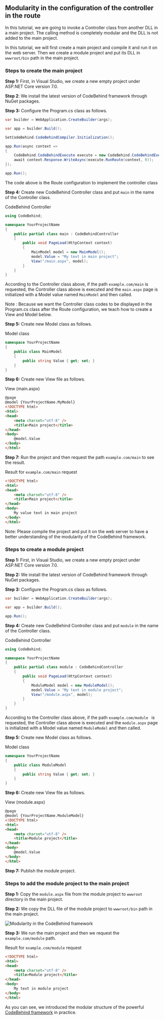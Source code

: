 ## Modularity in the configuration of the controller in the route

In this tutorial, we are going to invoke a Controller class from another DLL in a main project. The calling method is completely modular and the DLL is not added to the main project.

In this tutorial, we will first create a main project and compile it and run it on the web server. Then we create a module project and put its DLL in `wwwroot/bin` path in the main project.

### Steps to create the main project

**Step 1:** First, in Visual Studio, we create a new empty project under ASP.NET Core version 7.0.

**Step 2**: We install the latest version of CodeBehind framework through NuGet packages.

**Step 3:** Configure the Program.cs class as follows.
```csharp
var builder = WebApplication.CreateBuilder(args);

var app = builder.Build();

SetCodeBehind.CodeBehindCompiler.Initialization();

app.Run(async context =>
{
    CodeBehind.CodeBehindExecute execute = new CodeBehind.CodeBehindExecute();
    await context.Response.WriteAsync(execute.RunRoute(context, 0));
});

app.Run();
```

The code above is the Route configuration to implement the controller class

**Step 4:** Create new CodeBehind Controller class and put `main` in the name of the Controller class.

CodeBehind Controller
```csharp
using CodeBehind;

namespace YourProjectName
{
    public partial class main : CodeBehindController
    {
        public void PageLoad(HttpContext context)
        {
            MainModel model = new MainModel();
            model.Value = "My text in main project";
            View("/main.aspx", model);
        }
    }
}
```

According to the Controller class above, if the path `example.com/main` is requested, the Controller class above is executed and the `main.aspx` page is initialized with a Model value named `MainModel` and then called.

Note : Because we want the Controller class codes to be displayed in the Program.cs class after the Route configuration, we teach how to create a View and Model below.

**Step 5:** Create new Model class as follows.

Model class
```csharp
namespace YourProjectName
{
    public class MainModel
    {
        public string Value { get; set; }
    }
}
```

**Step 6:** Create new View file as follows.

View (main.aspx)
```html
@page
@model {YourProjectName.MyModel}
<!DOCTYPE html>
<html>
<head>
    <meta charset="utf-8" />
    <title>Main project</title>
</head>
<body>
    @model.Value
</body>
</html>
```

**Step 7:** Run the project and then request the path `example.com/main` to see the result.

Result for `example.com/main` request
```html
<!DOCTYPE html>
<html>
<head>
    <meta charset="utf-8" />
    <title>Main project</title>
</head>
<body>
    My value text in main project
</body>
</html>
```

Note: Please compile the project and put it on the web server to have a better understanding of the modularity of the CodeBehind framework.

### Steps to create a module project

**Step 1:** First, in Visual Studio, we create a new empty project under ASP.NET Core version 7.0.

**Step 2:** We install the latest version of CodeBehind framework through NuGet packages.

**Step 3:** Configure the Program.cs class as follows.

```csharp
var builder = WebApplication.CreateBuilder(args);

var app = builder.Build();

app.Run();
```

**Step 4:** Create new CodeBehind Controller class and put `module` in the name of the Controller class.

CodeBehind Controller
```csharp
using CodeBehind;

namespace YourProjectName
{
    public partial class module : CodeBehindController
    {
        public void PageLoad(HttpContext context)
        {
            ModuleModel model = new ModuleModel();
            model.Value = "My text in module project";
            View("/module.aspx", model);
        }
    }
}
```

According to the Controller class above, if the path `example.com/module ` is requested, the Controller class above is executed and the `module.aspx` page is initialized with a Model value named `ModuleModel` and then called.

**Step 5:** Create new Model class as follows.

Model class
```csharp
namespace YourProjectName
{
    public class ModuleModel
    {
        public string Value { get; set; }
    }
}
```

**Step 6:** Create new View file as follows.

View (module.aspx)
```html
@page
@model {YourProjectName.ModuleModel}
<!DOCTYPE html>
<html>
<head>
    <meta charset="utf-8" />
    <title>Module project</title>
</head>
<body>
    @model.Value
</body>
</html>
```

**Step 7:** Publish the module project.

### Steps to add the module project to the main project

**Step 1:** Copy the `module.aspx` file from the module project to `wwwroot` directory  in the main project.

**Step 2:** We copy the DLL file of the module project to `wwwroot/bin` path in the main project.

![Modularity in the CodeBehind framework](https://dev-to-uploads.s3.amazonaws.com/uploads/articles/318mh5no2mznrq9bkp78.png)

**Step 3:** We run the main project and then we request the `example.com/module` path.

Result for `example.com/module` request
```html
<!DOCTYPE html>
<html>
<head>
    <meta charset="utf-8" />
    <title>Module project</title>
</head>
<body>
    My text in module project
</body>
</html>
```

As you can see, we introduced the modular structure of the powerful [CodeBehind framework](https://elanat.net/page_content/code_behind) in practice.
